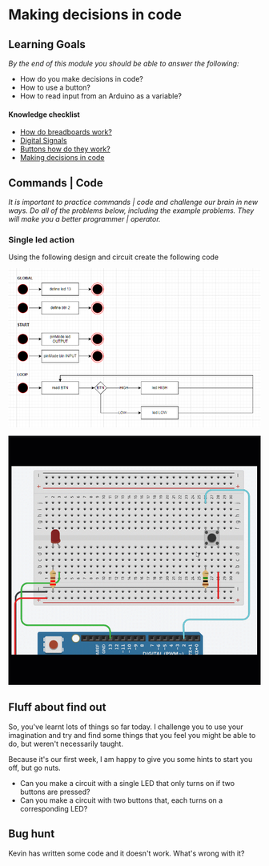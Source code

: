 # Making decisions in code 

## Learning Goals

*By the end of this module you should be able to answer the following:*

* How do you make decisions in code?
* How to use a button? 
* How to read input from an Arduino as a variable? 


#### Knowledge checklist

* [How do breadboards work?](https://github.com/carteras/IT-CBR/blob/main/cookbook/electronics/foundations.breadboards.md)
* [Digital Signals](https://github.com/carteras/IT-CBR/blob/main/cookbook/electronics/foundations.digitalsignals.md)
* [Buttons how do they work?](https://github.com/carteras/IT-CBR/blob/main/cookbook/electronics/foundations.buttons.md)
* [Making decisions in code](https://github.com/carteras/IT-CBR/blob/main/cookbook/arduino/foundations.programming.conditions.md)


## Commands | Code

*It is important to practice commands | code and challenge our brain in new ways. Do all of the problems below, including the example problems. They will make you a better programmer | operator.*


### Single led action

Using the following design and circuit create the following code

![](img/2023-02-06-20-26-25.png)

![single led](./img/single_led.gif)




## Fluff about find out

So, you've learnt lots of things so far today. I challenge you to use your imagination and try and find some things that you feel you might be able to do, but weren't necessarily taught.

Because it's our first week, I am happy to give you some hints to start you off, but go nuts.

* Can you make a circuit with a single LED that only turns on if two buttons are pressed?
* Can you make a circuit with two buttons that, each turns on a corresponding LED?

## Bug hunt

Kevin has written some code and it doesn't work. What's wrong with it?

